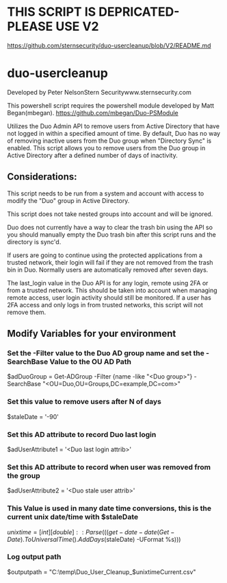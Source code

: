 # THIS SCRIPT IS DEPRICATED- PLEASE USE V2
https://github.com/sternsecurity/duo-usercleanup/blob/V2/README.md

# duo-usercleanup
Developed by Peter NelsonStern Securitywww.sternsecurity.com


This powershell script requires the powershell module developed by Matt Began(mbegan).
https://github.com/mbegan/Duo-PSModule

Utilizes the Duo Admin API to remove users from Active Directory that have not logged in within a specified amount of time.  By default, Duo has no way of removing inactive users from the Duo group when "Directory Sync" is enabled.  This script allows you to remove users from the Duo group in Active Directory after a defined number of days of inactivity.

## Considerations:
This script needs to be run from a system and account with access to modify the "Duo" group in Active Directory.

This script does not take nested groups into account and will be ignored.

Duo does not currently have a way to clear the trash bin using the API so you should manually empty the Duo trash bin after this script runs and the directory is sync'd.

If users are going to continue using the protected applications from a trusted network, their login will fail if they are not removed from the trash bin in Duo.  Normally users are automatically removed after seven days.

The last_login value in the Duo API is for any login, remote using 2FA or from a trusted network.  This should be taken into account when managing remote access, user login activity should still be monitored.  If a user has 2FA access and only logs in from trusted networks, this script will not remove them.

## Modify Variables for your environment
### Set the -Filter value to the Duo AD group name and set the -SearchBase Value to the OU AD Path
$adDuoGroup = Get-ADGroup -Filter {name -like "\<Duo group\>"} -SearchBase "<OU=Duo,OU=Groups,DC=example,DC=com>"

### Set this value to remove users after N of days
$staleDate = '-90'

### Set this AD attribute to record Duo last login
$adUserAttribute1 = '\<Duo last login attrib\>'

### Set this AD attribute to record when user was removed from the group
$adUserAttribute2 = '\<Duo stale user attrib\>'

### This Value is used in many date time conversions, this is the current unix date/time with $staleDate
$unixtime=[int][double]::Parse(((get-date -date (Get-Date).ToUniversalTime().AddDays($staleDate) -UFormat %s)))

### Log output path
$outputpath = "C:\temp\Duo_User_Cleanup_$unixtimeCurrent.csv"
